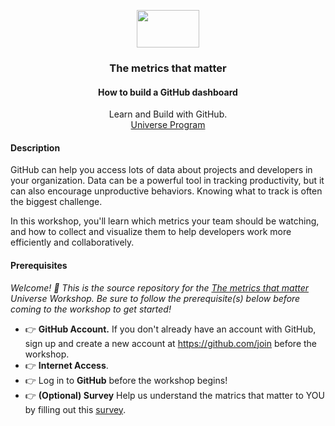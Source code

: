 <p align="center">
  <img src="https://user-images.githubusercontent.com/3791941/31036931-072760fe-a534-11e7-8cd7-0565bdc2727c.png" width="100" height="60">

  <h3 align="center">The metrics that matter</h3>
  <h4 align="center">How to build a GitHub dashboard</h4>

  <p align="center">
    Learn and Build with GitHub.
    <br>
    <a href="https://githubuniverse.com/">Universe Program</a>
  </p>
</p>

#### Description

GitHub can help you access lots of data about projects and developers in your organization. Data can be a powerful tool in tracking productivity, but it can also encourage unproductive behaviors. Knowing what to track is often the biggest challenge.

In this workshop, you'll learn which metrics your team should be watching, and how to collect and visualize them to help developers work more efficiently and collaboratively.

#### Prerequisites

_Welcome! :wave: This is the source repository for the [The metrics that matter](https://githubuniverse.com/workshops/#the-metrics-that-matter-how-to-build-a-github-dashboard) Universe Workshop. Be sure to follow the prerequisite(s) below before coming to the workshop to get started!_

- :point_right: **GitHub Account.** If you don't already have an account with GitHub, sign up and create a new account at https://github.com/join before the workshop.
- :point_right: **Internet Access**.
- :point_right: Log in to **GitHub** before the workshop begins!
- :point_right: **(Optional) Survey** Help us understand the matrics that matter to YOU by filling out this [survey](https://www.surveygizmo.com/s3/4596308/github-universe-2018-workshop-the-metrics-that-matter).
